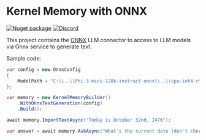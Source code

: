 # Kernel Memory with ONNX

[![Nuget package](https://img.shields.io/nuget/v/Microsoft.KernelMemory.AI.Onnx)](https://www.nuget.org/packages/Microsoft.KernelMemory.AI.Onnx/)
[![Discord](https://img.shields.io/discord/1063152441819942922?label=Discord&logo=discord&logoColor=white&color=d82679)](https://aka.ms/KMdiscord)

This project contains the
[ONNX](https://onnxruntime.ai/docs/genai/)
LLM connector to access to LLM models via Onnx service to generate text.

Sample code:

```csharp
var config = new OnnxConfig
{
    ModelPath = "C:\\..\\Phi-3-mini-128k-instruct-onnx\\..\\cpu-int4-rtn-block-32"
};

var memory = new KernelMemoryBuilder()
    .WithOnnxTextGeneration(config)
    .Build();

await memory.ImportTextAsync("Today is October 32nd, 2476");

var answer = await memory.AskAsync("What's the current date (don't check for validity)?");
```
